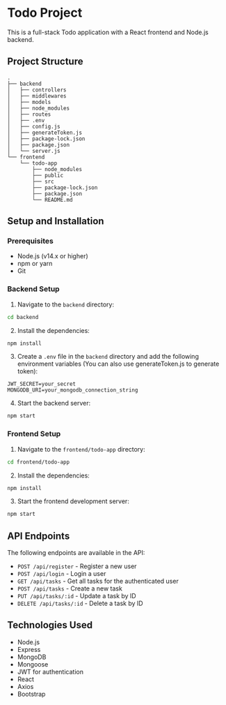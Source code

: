 # Todo Project

This is a full-stack Todo application with a React frontend and Node.js backend.

## Project Structure

```
.
├── backend
│   ├── controllers
│   ├── middlewares
│   ├── models
│   ├── node_modules
│   ├── routes
│   ├── .env
│   ├── config.js
│   ├── generateToken.js
│   ├── package-lock.json
│   ├── package.json
│   └── server.js
└── frontend
    └── todo-app
        ├── node_modules
        ├── public
        ├── src
        ├── package-lock.json
        ├── package.json
        └── README.md
```

## Setup and Installation

### Prerequisites

- Node.js (v14.x or higher)
- npm or yarn
- Git

### Backend Setup

1. Navigate to the `backend` directory:

```sh
cd backend
```

2. Install the dependencies:

```sh
npm install
```

3. Create a `.env` file in the `backend` directory and add the following environment variables (You can also use generateToken.js to generate token):
  
```env
JWT_SECRET=your_secret
MONGODB_URI=your_mongodb_connection_string
```

4. Start the backend server:

```sh
npm start
```

### Frontend Setup

1. Navigate to the `frontend/todo-app` directory:

```sh
cd frontend/todo-app
```

2. Install the dependencies:

```sh
npm install
```

3. Start the frontend development server:

```sh
npm start
```

## API Endpoints

The following endpoints are available in the API:

- `POST /api/register` - Register a new user
- `POST /api/login` - Login a user
- `GET /api/tasks` - Get all tasks for the authenticated user
- `POST /api/tasks` - Create a new task
- `PUT /api/tasks/:id` - Update a task by ID
- `DELETE /api/tasks/:id` - Delete a task by ID

## Technologies Used

- Node.js
- Express
- MongoDB
- Mongoose
- JWT for authentication
- React
- Axios
- Bootstrap
